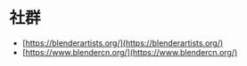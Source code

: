 # 社群

* [https://blenderartists.org/](https://blenderartists.org/)
* [https://www.blendercn.org/](https://www.blendercn.org/)



